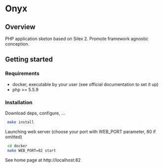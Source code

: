 # Onyx

## Overview

PHP application sketon based on Silex 2. Promote framework agnostic conception.

## Getting started

### Requirements

* docker, executable by your user (see official documentation to set it up)
* php >= 5.5.9

### Installation

Download deps, configure, ...
```bash
 make install
```

Launching web server (choose your port with WEB_PORT parameter, 80 if omitted)
```bash
 cd docker
 make WEB_PORT=82 start
```

See home page at http://localhost:82
